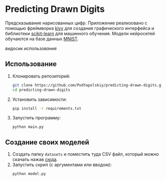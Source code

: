 # Predicting Drawn Digits

Предсказывание нарисованных цифр. Приложение реализовано с помощью фреймворка [kivy](https://kivy.org/) для создания графического интерфейса и библиотеки [scikit-learn](https://scikit-learn.org/stable/) для машинного обучения. Модели нейросетей обучаются на базе данных [MNIST](<https://ru.wikipedia.org/wiki/MNIST_(%D0%B1%D0%B0%D0%B7%D0%B0_%D0%B4%D0%B0%D0%BD%D0%BD%D1%8B%D1%85)>).

_видосик использования_

## Использование

1. Клонировать репозиторий:

   ```sh
   git clone https://github.com/PodYapolskiy/predicting-drawn-digits.git
   cd predicting-drawn-digits
   ```

2. Установить зависимости:

   ```sh
   pip install -r requirements.txt
   ```

3. Запустить программу:

   ```properties
   python main.py
   ```

## Создание своих моделей

1. Создать папку `datasets` и поместить туда CSV файл, который можно скачать нажав [сюда](https://www.openml.org/data/get_csv/52667/mnist_784.arff]).
2. Запустить скрип (с аргументами или вводом):
   ```sh
   python model.py
   ```
